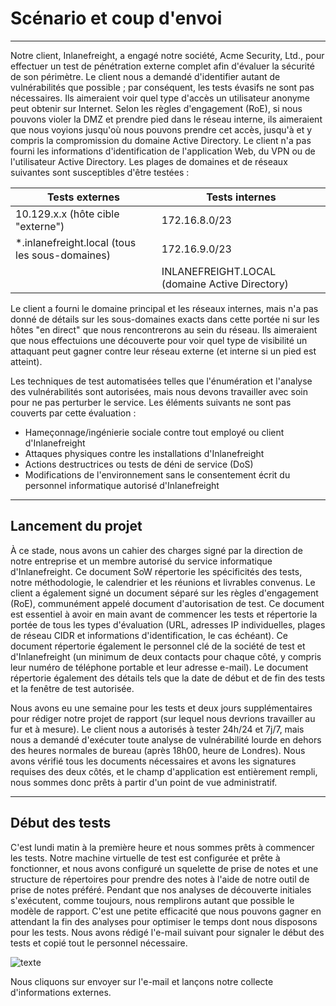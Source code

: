 Scénario et coup d'envoi
==================

* * * * *

Notre client, Inlanefreight, a engagé notre société, Acme Security, Ltd., pour effectuer un test de pénétration externe complet afin d'évaluer la sécurité de son périmètre. Le client nous a demandé d'identifier autant de vulnérabilités que possible ; par conséquent, les tests évasifs ne sont pas nécessaires. Ils aimeraient voir quel type d'accès un utilisateur anonyme peut obtenir sur Internet. Selon les règles d'engagement (RoE), si nous pouvons violer la DMZ et prendre pied dans le réseau interne, ils aimeraient que nous voyions jusqu'où nous pouvons prendre cet accès, jusqu'à et y compris la compromission du domaine Active Directory. Le client n'a pas fourni les informations d'identification de l'application Web, du VPN ou de l'utilisateur Active Directory. Les plages de domaines et de réseaux suivantes sont susceptibles d'être testées :

| Tests externes | Tests internes |
| --- | --- |
| 10.129.x.x (hôte cible "externe") | 172.16.8.0/23 |
| *.inlanefreight.local (tous les sous-domaines) | 172.16.9.0/23 |
| | INLANEFREIGHT.LOCAL (domaine Active Directory) |

Le client a fourni le domaine principal et les réseaux internes, mais n'a pas donné de détails sur les sous-domaines exacts dans cette portée ni sur les hôtes "en direct" que nous rencontrerons au sein du réseau. Ils aimeraient que nous effectuions une découverte pour voir quel type de visibilité un attaquant peut gagner contre leur réseau externe (et interne si un pied est atteint).

Les techniques de test automatisées telles que l'énumération et l'analyse des vulnérabilités sont autorisées, mais nous devons travailler avec soin pour ne pas perturber le service. Les éléments suivants ne sont pas couverts par cette évaluation :

- Hameçonnage/ingénierie sociale contre tout employé ou client d'Inlanefreight
- Attaques physiques contre les installations d'Inlanefreight
- Actions destructrices ou tests de déni de service (DoS)
- Modifications de l'environnement sans le consentement écrit du personnel informatique autorisé d'Inlanefreight

* * * * *

Lancement du projet
---------------

À ce stade, nous avons un cahier des charges signé par la direction de notre entreprise et un membre autorisé du service informatique d'Inlanefreight. Ce document SoW répertorie les spécificités des tests, notre méthodologie, le calendrier et les réunions et livrables convenus. Le client a également signé un document séparé sur les règles d'engagement (RoE), communément appelé document d'autorisation de test. Ce document est essentiel à avoir en main avant de commencer les tests et répertorie la portée de tous les types d'évaluation (URL, adresses IP individuelles, plages de réseau CIDR et informations d'identification, le cas échéant). Ce document répertorie également le personnel clé de la société de test et d'Inlanefreight (un minimum de deux contacts pour chaque côté, y compris leur numéro de téléphone portable et leur adresse e-mail). Le document répertorie également des détails tels que la date de début et de fin des tests et la fenêtre de test autorisée.

Nous avons eu une semaine pour les tests et deux jours supplémentaires pour rédiger notre projet de rapport (sur lequel nous devrions travailler au fur et à mesure). Le client nous a autorisés à tester 24h/24 et 7j/7, mais nous a demandé d'exécuter toute analyse de vulnérabilité lourde en dehors des heures normales de bureau (après 18h00, heure de Londres). Nous avons vérifié tous les documents nécessaires et avons les signatures requises des deux côtés, et le champ d'application est entièrement rempli, nous sommes donc prêts à partir d'un point de vue administratif.

* * * * *

Début des tests
----------------

C'est lundi matin à la première heure et nous sommes prêts à commencer les tests. Notre machine virtuelle de test est configurée et prête à fonctionner, et nous avons configuré un squelette de prise de notes et une structure de répertoires pour prendre des notes à l'aide de notre outil de prise de notes préféré. Pendant que nos analyses de découverte initiales s'exécutent, comme toujours, nous remplirons autant que possible le modèle de rapport. C'est une petite efficacité que nous pouvons gagner en attendant la fin des analyses pour optimiser le temps dont nous disposons pour les tests. Nous avons rédigé l'e-mail suivant pour signaler le début des tests et copié tout le personnel nécessaire.

![texte](https://academy.hackthebox.com/storage/modules/163/start_testing.png)

Nous cliquons sur envoyer sur l'e-mail et lançons notre collecte d'informations externes.
